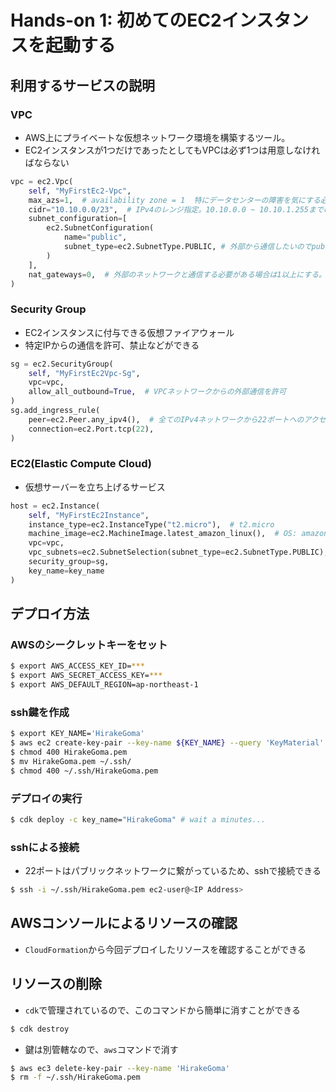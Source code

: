 # Hands-on 1: 初めてのEC2インスタンスを起動する

## 利用するサービスの説明

### VPC
- AWS上にプライベートな仮想ネットワーク環境を構築するツール。
- EC2インスタンスが1つだけであったとしてもVPCは必ず1つは用意しなければならない

```python
vpc = ec2.Vpc(
    self, "MyFirstEc2-Vpc",
    max_azs=1,  # availability zone = 1  特にデータセンターの障害を気にする必要がない設定
    cidr="10.10.0.0/23",  # IPv4のレンジ指定。10.10.0.0 ~ 10.10.1.255までのアドレス範囲を表している。256 * 2 = 512個のユニークなIPv4アドレスを作成することになる。いくら作成しても無料
    subnet_configuration=[
        ec2.SubnetConfiguration(
            name="public",
            subnet_type=ec2.SubnetType.PUBLIC, # 外部から通信したいのでpublic。セキュリティ的な問題からEC2インスタンスなどはprivateにする
        )
    ],
    nat_gateways=0,  # 外部のネットワークと通信する必要がある場合は1以上にする。0だと課金されない
)
```

### Security Group
- EC2インスタンスに付与できる仮想ファイアウォール
- 特定IPからの通信を許可、禁止などができる

```python
sg = ec2.SecurityGroup(
    self, "MyFirstEc2Vpc-Sg",
    vpc=vpc,
    allow_all_outbound=True,  # VPCネットワークからの外部通信を許可
)
sg.add_ingress_rule(
    peer=ec2.Peer.any_ipv4(),  # 全てのIPv4ネットワークから22ポートへのアクセスを許可
    connection=ec2.Port.tcp(22),
)
```

### EC2(Elastic Compute Cloud)
- 仮想サーバーを立ち上げるサービス

```python
host = ec2.Instance(
    self, "MyFirstEc2Instance",
    instance_type=ec2.InstanceType("t2.micro"),  # t2.micro
    machine_image=ec2.MachineImage.latest_amazon_linux(),  # OS: amazon_linux
    vpc=vpc,
    vpc_subnets=ec2.SubnetSelection(subnet_type=ec2.SubnetType.PUBLIC),
    security_group=sg,
    key_name=key_name
)
```

## デプロイ方法

### AWSのシークレットキーをセット

```sh
$ export AWS_ACCESS_KEY_ID=***
$ export AWS_SECRET_ACCESS_KEY=***
$ export AWS_DEFAULT_REGION=ap-northeast-1
```


### ssh鍵を作成

```sh
$ export KEY_NAME='HirakeGoma'
$ aws ec2 create-key-pair --key-name ${KEY_NAME} --query 'KeyMaterial' --output text > ${KEY_NAME}.pem
$ chmod 400 HirakeGoma.pem
$ mv HirakeGoma.pem ~/.ssh/
$ chmod 400 ~/.ssh/HirakeGoma.pem
```

### デプロイの実行

```sh
$ cdk deploy -c key_name="HirakeGoma" # wait a minutes...
```

### sshによる接続

- 22ポートはパブリックネットワークに繋がっているため、sshで接続できる

```sh
$ ssh -i ~/.ssh/HirakeGoma.pem ec2-user@<IP Address>
```

## AWSコンソールによるリソースの確認

- `CloudFormation`から今回デプロイしたリソースを確認することができる

## リソースの削除

- `cdk`で管理されているので、このコマンドから簡単に消すことができる

```sh
$ cdk destroy
```

- 鍵は別管轄なので、`aws`コマンドで消す

```sh
$ aws ec3 delete-key-pair --key-name 'HirakeGoma'
$ rm -f ~/.ssh/HirakeGoma.pem
```
